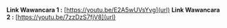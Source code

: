 **Link Wawancara 1 :** [https://youtu.be/E2A5wUVsYvg](url)
**Link Wawancara 2 :** [https://youtu.be/7zzDzS7fjV8](url)
